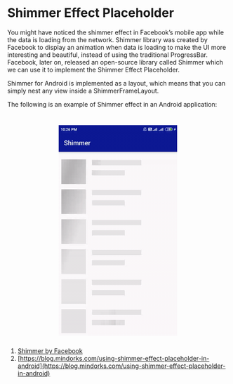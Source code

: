 
# Shimmer Effect Placeholder

You might have noticed the shimmer effect in Facebook’s mobile app while the data is loading from the network. Shimmer library was created by Facebook to display an animation when data is loading to make the UI more interesting and beautiful, instead of using the traditional ProgressBar. Facebook, later on, released an open-source library called Shimmer which we can use it to implement the Shimmer Effect Placeholder.

Shimmer for Android is implemented as a layout, which means that you can simply nest any view inside a ShimmerFrameLayout.

The following is an example of Shimmer effect in an Android application:

<h1 align="center">
<img src="../assets/shimmer-effect-in-android.gif?raw=true" alt="Shimmer-Effect" /><br />
</h1>

1. [Shimmer by Facebook](https://github.com/facebook/shimmer-android)
2. [https://blog.mindorks.com/using-shimmer-effect-placeholder-in-android](https://blog.mindorks.com/using-shimmer-effect-placeholder-in-android)
